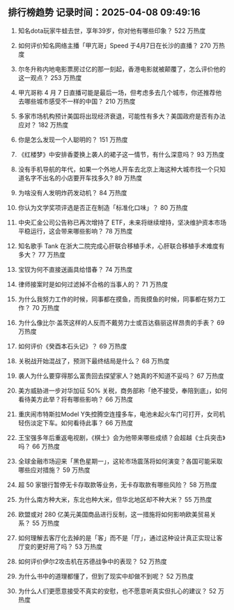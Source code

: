 
## 排行榜趋势 记录时间：2025-04-08 09:49:16
  
  1. 知名dota玩家牛蛙去世，享年39岁，你对他有哪些印象？ 522 万热度
    
  2. 如何评价知名网络主播「甲亢哥」Speed 于4月7日在长沙的直播？ 270 万热度
    
  3. 尔冬升称内地电影票房过亿的那一刻起，香港电影就被颠覆了，怎么评价他的这一观点？ 253 万热度
    
  4. 甲亢哥称 4 月 7 日直播可能是最后一场，但考虑多去几个城市，你还推荐他去哪些城市感受不一样的中国？ 210 万热度
    
  5. 多家市场机构预计美国将出现经济衰退，可能性有多大？美国政府是否有办法应对？ 182 万热度
    
  6. 你是怎么发现一个人聪明的？ 151 万热度
    
  7. 《红楼梦》中安排香菱换上袭人的裙子这一情节，有什么深意吗？ 93 万热度
    
  8. 没有手机导航的年代，如果一个外地人开车去北京上海这种大城市找一个只知道名字不出名的小店要开车找多久? 89 万热度
    
  9. 为啥没有人发明炸药发动机？ 84 万热度
    
  10. 你认为文学奖项评选是否正在制造「标准化口味」？ 80 万热度
    
  11. 中央汇金公司公告称已再次增持了 ETF，未来将继续增持，坚决维护资本市场平稳运行，这会带来哪些影响？ 78 万热度
    
  12. 知名歌手 Tank 在浙大二院完成心肝联合移植手术，心肝联合移植手术难度有多大？ 77 万热度
    
  13. 宝钗为何不直接送画具给惜春？ 74 万热度
    
  14. 律师接案时是如何过滤掉不合格的当事人的？ 71 万热度
    
  15. 为什么我努力工作的时候，同事都在摸鱼，而我摸鱼的时候，同事都在努力工作？ 70 万热度
    
  16. 为什么像比尔·盖茨这样的人反而不戴劳力士或百达翡丽这样昂贵的手表？ 69 万热度
    
  17. 如何评价《癸酉本石头记》？ 69 万热度
    
  18. 关税战开始混战了，预测下最终结局是什么？ 68 万热度
    
  19. 袭人为什么要穿得那么富贵回去探望家人？她真的不知道不妥吗？ 67 万热度
    
  20. 美方威胁进一步对华加征 50% 关税，商务部称「绝不接受，奉陪到底」，如何看待美方此举？将有哪些影响？ 66 万热度
    
  21. 重庆闹市特斯拉Model Y失控腾空连撞多车，电池未起火车门可打开，女司机轻伤淡定下车。如何看待此事？ 66 万热度
    
  22. 王宝强多年后重返电视剧，《棋士》会为他带来哪些成绩？会超越《士兵突击》吗？ 66 万热度
    
  23. 全球金融市场迎来「黑色星期一」，这轮市场震荡将如何演变？各国可能采取哪些应对措施？ 59 万热度
    
  24. 超 50 家银行暂停无卡存取款等业务，无卡存取款有哪些风险？ 58 万热度
    
  25. 为什么南方种大米，东北也种大米，但华北地区却不种大米？ 55 万热度
    
  26. 欧盟或对 280 亿美元美国商品进行反制，这一措施将如何影响欧美贸易关系？ 55 万热度
    
  27. 如何理解去客厅化去掉的是「客」而不是「厅」，通过这种设计真正实现让客厅变的更好用了吗？ 53 万热度
    
  28. 如何评价伊尔2攻击机在苏德战争中的表现？ 52 万热度
    
  29. 为什么书中的道理都懂了，但到了现实中却做不到呢？ 52 万热度
    
  30. 为什么人们更愿意接受不真实的安慰，也不愿意听真实但扎心的建议？ 52 万热度
    